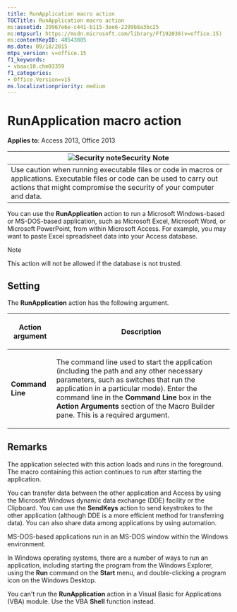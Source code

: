 ```yaml
---
title: RunApplication macro action
TOCTitle: RunApplication macro action
ms:assetid: 29967e6e-c441-b115-3ee6-2299b8a3bc25
ms:mtpsurl: https://msdn.microsoft.com/library/Ff192038(v=office.15)
ms:contentKeyID: 48543885
ms.date: 09/18/2015
mtps_version: v=office.15
f1_keywords:
- vbaac10.chm93359
f1_categories:
- Office.Version=v15
ms.localizationpriority: medium
---
```


# RunApplication macro action

**Applies to**: Access 2013, Office 2013

<table>
<thead>
<tr class="header">
<th><img src="media/access-alert-security.gif" title="Security note" alt="Security note" /><strong>Security Note</strong></th>
</tr>
</thead>
<tbody>
<tr class="odd">
<td>Use caution when running executable files or code in macros or applications. Executable files or code can be used to carry out actions that might compromise the security of your computer and data.</td>
</tr>
</tbody>
</table>

You can use the **RunApplication** action to run a Microsoft Windows-based or MS-DOS-based application, such as Microsoft Excel, Microsoft Word, or Microsoft PowerPoint, from within Microsoft Access. For example, you may want to paste Excel spreadsheet data into your Access database.

> [!NOTE]
> This action will not be allowed if the database is not trusted. 

## Setting

The **RunApplication** action has the following argument.

<table>
<colgroup>
<col />
<col />
</colgroup>
<thead>
<tr class="header">
<th><p>Action argument</p></th>
<th><p>Description</p></th>
</tr>
</thead>
<tbody>
<tr class="odd">
<td><p><strong>Command Line</strong></p></td>
<td><p>The command line used to start the application (including the path and any other necessary parameters, such as switches that run the application in a particular mode). Enter the command line in the <strong>Command Line</strong> box in the <strong>Action Arguments</strong> section of the Macro Builder pane. This is a required argument.</p></td>
</tr>
</tbody>
</table>


## Remarks

The application selected with this action loads and runs in the foreground. The macro containing this action continues to run after starting the application.

You can transfer data between the other application and Access by using the Microsoft Windows dynamic data exchange (DDE) facility or the Clipboard. You can use the **SendKeys** action to send keystrokes to the other application (although DDE is a more efficient method for transferring data). You can also share data among applications by using automation.

MS-DOS-based applications run in an MS-DOS window within the Windows environment.

In Windows operating systems, there are a number of ways to run an application, including starting the program from the Windows Explorer, using the **Run** command on the **Start** menu, and double-clicking a program icon on the Windows Desktop.

You can't run the **RunApplication** action in a Visual Basic for Applications (VBA) module. Use the VBA **Shell** function instead.

